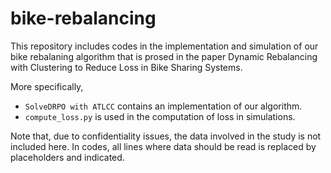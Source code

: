 # bike-rebalancing

This repository includes codes in the implementation and simulation of our bike rebalaning algorithm that is prosed in the paper Dynamic Rebalancing with Clustering to Reduce Loss in Bike Sharing Systems.

More specifically,
- `SolveDRPO with ATLCC` contains an implementation of our algorithm.
- `compute_loss.py` is used in the computation of loss in simulations.

Note that, due to confidentiality issues, the data involved in the study is not included here. In codes, all lines where data should be read is replaced by placeholders and indicated.
